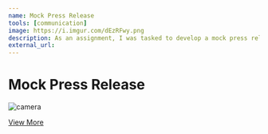 ```yaml
---
name: Mock Press Release
tools: [communication]
image: https://i.imgur.com/dEzRFwy.png
description: As an assignment, I was tasked to develop a mock press release for the Willamette Valley Legislative Fellowship, particularly on the fellows work on the campaign trail and policy development.
external_url: 
---
```


# Mock Press Release

![camera](https://i.imgur.com/dEzRFwy.png)

<p class="text-center">

<a class="btn btn-outline-primary" href="https://drive.google.com/file/d/1m_x8P4tnd8Lwi5UWlqP1M0dL-g9ouwLm/view?usp=sharing" target="_blank" role="button">View More</a> 
  
</p>
